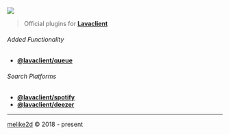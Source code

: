 <img src="https://i.imgur.com/LvsojLc.png" align="center">

> Official plugins for [**Lavaclient**](https://lavaclient.js.org)

###### Added Functionality

- [**@lavaclient/queue**](/packages/queue)

###### Search Platforms

- [**@lavaclient/spotify**](/packages/spotify)
- [**@lavaclient/deezer**](/packages/deezer)
 
---

[melike2d](https://dimensional.fun) &copy; 2018 - present
